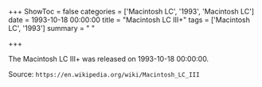 +++
ShowToc = false
categories = ['Macintosh LC', '1993', 'Macintosh LC']
date = 1993-10-18 00:00:00
title = "Macintosh LC III+"
tags = ['Macintosh LC', '1993']
summary = " "

+++

The Macintosh LC III+ was released on 1993-10-18 00:00:00.

Source: `https://en.wikipedia.org/wiki/Macintosh_LC_III`


